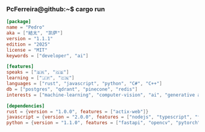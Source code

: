 ### PcFerreira@github:~$ cargo run

```toml
[package]
name = "Pedro"
aka = ["結太", "凯萨"]
version = "1.1.1"
edition = "2025"
license = "MIT"
keywords = ["developer", "ai"]

[features]
speaks = ["🇧🇷", "🇬🇧"]
learning = ["🇯🇵", "🇨🇳"]
languages = ["rust", "javascript", "python", "C#", "C++"]
db = ["postgres", "qdrant", "pinecone", "redis"]
interests = ["machine-learning", "computer-vision", "ai", "generative ai"]

[dependencies]
rust = {version = "1.0.0", features = ["actix-web"]}
javascript = {version = "2.0.0", features = ["nodejs", "typescript", "fastify"]}
python = {version = "1.1.0", features = ["fastapi", "opencv", "pytorch", "transformers"]}

```


<!--
**PcFerreira/PcFerreira** is a ✨ _special_ ✨ repository because its `README.md` (this file) appears on your GitHub profile.

Here are some ideas to get you started:

- 🔭 I’m currently working on ...
- 🌱 I’m currently learning ...
- 👯 I’m looking to collaborate on ...
- 🤔 I’m looking for help with ...
- 💬 Ask me about ...
- 📫 How to reach me: ...
- 😄 Pronouns: ...
- ⚡ Fun fact: ...
-->
